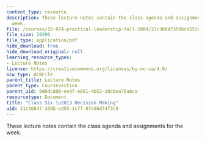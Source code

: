 ```yaml
---
content_type: resource
description: These lecture notes contain the class agenda and assignments for the
  week.
file: /courses/15-974-practical-leadership-fall-2004/21c30847350bcd551c7f07ed6d74f3c9_class6.pdf
file_size: 38306
file_type: application/pdf
hide_download: true
hide_download_original: null
learning_resource_types:
- Lecture Notes
license: https://creativecommons.org/licenses/by-nc-sa/4.0/
ocw_type: OCWFile
parent_title: Lecture Notes
parent_type: CourseSection
parent_uid: 9d6dc808-ee97-e081-4b52-10cbea76a6ca
resourcetype: Document
title: "Class Six \u2013 Decision Making"
uid: 21c30847-350b-cd55-1c7f-07ed6d74f3c9
---
```

These lecture notes contain the class agenda and assignments for the week.